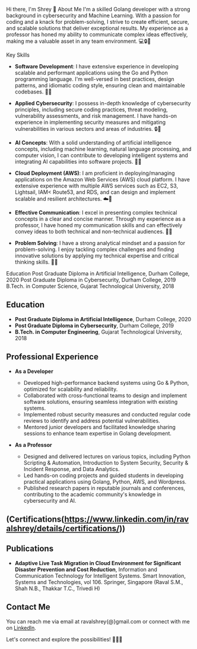 Hi there, I'm Shrey 👋
About Me
I'm a skilled Golang developer with a strong background in cybersecurity and Machine Learning. With a passion for coding and a knack for problem-solving, I strive to create efficient, secure, and scalable solutions that deliver exceptional results. My experience as a professor has honed my ability to communicate complex ideas effectively, making me a valuable asset in any team environment. 💻🔒🤖

Key Skills
- **Software Development**: I have extensive experience in developing scalable and performant applications using the Go and Python programming language. I'm well-versed in best practices, design patterns, and idiomatic coding style, ensuring clean and maintainable codebases. 🚀🐹

- **Applied Cybersecurity**: I possess in-depth knowledge of cybersecurity principles, including secure coding practices, threat modeling, vulnerability assessments, and risk management. I have hands-on experience in implementing security measures and mitigating vulnerabilities in various sectors and areas of industries. 🔒🔐

- **AI Concepts**: With a solid understanding of artificial intelligence concepts, including machine learning, natural language processing, and computer vision, I can contribute to developing intelligent systems and integrating AI capabilities into software projects. 🧠🤖

- **Cloud Deployment (AWS)**: I am proficient in deploying/managing applications on the Amazon Web Services (AWS) cloud platform. I have extensive experience with multiple AWS services such as EC2, S3, Lightsail, IAM< Route53, and RDS, and can design and implement scalable and resilient architectures. ☁️🚀

- **Effective Communication**: I excel in presenting complex technical concepts in a clear and concise manner. Through my experience as a professor, I have honed my communication skills and can effectively convey ideas to both technical and non-technical audiences. 🎤💬

- **Problem Solving**: I have a strong analytical mindset and a passion for problem-solving. I enjoy tackling complex challenges and finding innovative solutions by applying my technical expertise and critical thinking skills. 🧩💡

Education
Post Graduate Diploma in Artificial Intelligence, Durham College, 2020
Post Graduate Diploma in Cybersecurity, Durham College, 2019
B.Tech. in Computer Science, Gujarat Technological University, 2018

## Education

- **Post Graduate Diploma in Artificial Intelligence**, Durham College, 2020
- **Post Graduate Diploma in Cybersecurity**, Durham College, 2019
- **B.Tech. in Computer Engineering**, Gujarat Technological University, 2018

## Professional Experience

- **As a Developer**
  - Developed high-performance backend systems using Go & Python, optimized for scalability and reliability.
  - Collaborated with cross-functional teams to design and implement software solutions, ensuring seamless integration with existing systems.
  - Implemented robust security measures and conducted regular code reviews to identify and address potential vulnerabilities.
  - Mentored junior developers and facilitated knowledge sharing sessions to enhance team expertise in Golang development.

- **As a Professor**
  - Designed and delivered lectures on various topics, including Python Scripting & Automation, Introduction to System Security, Security & Incident Response, and Data Analytics.
  - Led hands-on coding projects and guided students in developing practical applications using Golang, Python, AWS, and Wordpress.
  - Published research papers in reputable journals and conferences, contributing to the academic community's knowledge in cybersecurity and AI.

## (Certifications(https://www.linkedin.com/in/ravalshrey/details/certifications/))


## Publications

- **Adaptive Live Task Migration in Cloud Environment for Significant Disaster Prevention and Cost Reduction**,  Information and Communication Technology for Intelligent Systems. Smart Innovation, Systems and Technologies, vol 106. Springer, Singapore (Raval S.M., Shah N.B., Thakkar T.C., Trivedi H)

## Contact Me

You can reach me via email at ravalshrey{@}gmail.com or connect with me on [LinkedIn](https://www.linkedin.com/in/ravalshrey/).

Let's connect and explore the possibilities! 📧🤝🌟
